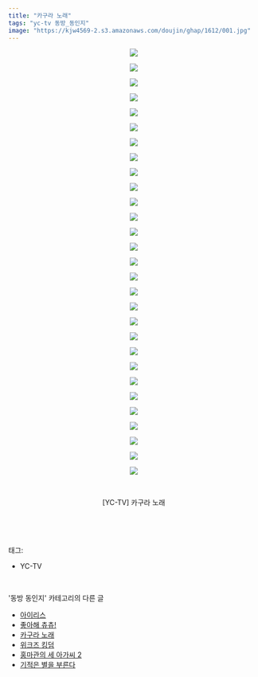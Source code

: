 ```yaml
---
title: "카구라 노래"
tags: "yc-tv 동방_동인지"
image: "https://kjw4569-2.s3.amazonaws.com/doujin/ghap/1612/001.jpg"
---
```

<div class="article">
<p style="text-align: center; clear: none; float: none;"><img src="{{ site.imgserver9 }}/ghap/1612/001.jpg"/></p>
<p style="text-align: center; clear: none; float: none;"><img src="{{ site.imgserver9 }}/ghap/1612/002.jpg"/></p>
<p style="text-align: center; clear: none; float: none;"><img src="{{ site.imgserver9 }}/ghap/1612/003.jpg"/></p>
<p style="text-align: center; clear: none; float: none;"><img src="{{ site.imgserver9 }}/ghap/1612/004.jpg"/></p>
<p style="text-align: center; clear: none; float: none;"><img src="{{ site.imgserver9 }}/ghap/1612/005.jpg"/></p>
<p style="text-align: center; clear: none; float: none;"><img src="{{ site.imgserver9 }}/ghap/1612/006.jpg"/></p>
<p style="text-align: center; clear: none; float: none;"><img src="{{ site.imgserver9 }}/ghap/1612/007.jpg"/></p>
<p style="text-align: center; clear: none; float: none;"><img src="{{ site.imgserver9 }}/ghap/1612/008.jpg"/></p>
<p style="text-align: center; clear: none; float: none;"><img src="{{ site.imgserver9 }}/ghap/1612/009.jpg"/></p>
<p style="text-align: center; clear: none; float: none;"><img src="{{ site.imgserver9 }}/ghap/1612/010.jpg"/></p>
<p style="text-align: center; clear: none; float: none;"><img src="{{ site.imgserver9 }}/ghap/1612/011.jpg"/></p>
<p style="text-align: center; clear: none; float: none;"><img src="{{ site.imgserver9 }}/ghap/1612/012.jpg"/></p>
<p style="text-align: center; clear: none; float: none;"><img src="{{ site.imgserver9 }}/ghap/1612/013.jpg"/></p>
<p style="text-align: center; clear: none; float: none;"><img src="{{ site.imgserver9 }}/ghap/1612/014.jpg"/></p>
<p style="text-align: center; clear: none; float: none;"><img src="{{ site.imgserver9 }}/ghap/1612/015.jpg"/></p>
<p style="text-align: center; clear: none; float: none;"><img src="{{ site.imgserver9 }}/ghap/1612/016.jpg"/></p>
<p style="text-align: center; clear: none; float: none;"><img src="{{ site.imgserver9 }}/ghap/1612/017.jpg"/></p>
<p style="text-align: center; clear: none; float: none;"><img src="{{ site.imgserver9 }}/ghap/1612/018.jpg"/></p>
<p style="text-align: center; clear: none; float: none;"><img src="{{ site.imgserver9 }}/ghap/1612/019.jpg"/></p>
<p style="text-align: center; clear: none; float: none;"><img src="{{ site.imgserver9 }}/ghap/1612/020.jpg"/></p>
<p style="text-align: center; clear: none; float: none;"><img src="{{ site.imgserver9 }}/ghap/1612/021.jpg"/></p>
<p style="text-align: center; clear: none; float: none;"><img src="{{ site.imgserver9 }}/ghap/1612/022.jpg"/></p>
<p style="text-align: center; clear: none; float: none;"><img src="{{ site.imgserver9 }}/ghap/1612/023.jpg"/></p>
<p style="text-align: center; clear: none; float: none;"><img src="{{ site.imgserver9 }}/ghap/1612/024.jpg"/></p>
<p style="text-align: center; clear: none; float: none;"><img src="{{ site.imgserver9 }}/ghap/1612/025.jpg"/></p>
<p style="text-align: center; clear: none; float: none;"><img src="{{ site.imgserver9 }}/ghap/1612/026.jpg"/></p>
<p style="text-align: center; clear: none; float: none;"><img src="{{ site.imgserver9 }}/ghap/1612/027.jpg"/></p>
<p style="text-align: center; clear: none; float: none;"><img src="{{ site.imgserver9 }}/ghap/1612/028.jpg"/></p>
<p style="text-align: center; clear: none; float: none;"><img src="{{ site.imgserver9 }}/ghap/1612/029.jpg"/></p>
<p style="text-align: center; clear: none; float: none;"><br/></p>
<p style="text-align: center; clear: none; float: none;">[YC-TV] 카구라 노래</p>
<p><br/></p>
</div><br/>
<div class="tagTrail">
<p>태그: </p>
<ul>
<li>YC-TV</li>
</ul>
</div><br/>
<div class="another">
<p>'동방 동인지' 카테고리의 다른 글</p>
<ul>
<li><a href="/ghap_1614">아이리스</a></li>
<li><a href="/ghap_1613">좋아해 츄츄!</a></li>
<li><a href="/ghap_1612">카구라 노래</a></li>
<li><a href="/ghap_1611">위크즈 킹덤</a></li>
<li><a href="/ghap_1610">홍마관의 세 아가씨 2</a></li>
<li><a href="/ghap_1609">기적은 별을 부른다</a></li>
</ul>
</div><br/>
<div class="cb_module cb_fluid">
<div class="cb_wrt cb_profile">
</div><!-- commentList close -->
</div><br/>
